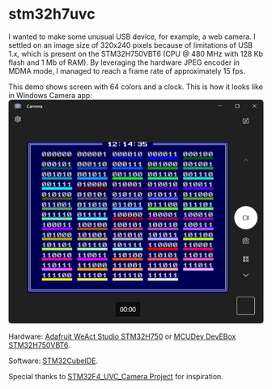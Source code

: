# stm32h7uvc

I wanted to make some unusual USB device, for example, a web camera. I settled on an image size of 320x240 pixels because of limitations of USB 1.x, which is present on the STM32H750VBT6 (CPU @ 480 MHz with 128 Kb flash and 1 Mb of RAM). By leveraging the hardware JPEG encoder in MDMA mode, I managed to reach a frame rate of approximately 15 fps.

This demo shows screen with 64 colors and a clock. This is how it looks like in Windows Camera app:
![Screenshot](https://raw.githubusercontent.com/abelykh0/stm32h7uvc/refs/heads/main/doc/Camera.png)

Hardware: [Adafruit WeAct Studio STM32H750](https://www.adafruit.com/product/5032) or [MCUDev DevEBox STM32H750VBT6](https://github.com/mcauser/MCUDEV_DEVEBOX_H7XX_M).

Software: [STM32CubeIDE](https://www.st.com/en/development-tools/stm32cubeide.html).

Special thanks to [STM32F4_UVC_Camera Project](https://github.com/iliasam/STM32F4_UVC_Camera) for inspiration.
